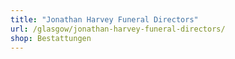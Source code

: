 ```yaml
---
title: "Jonathan Harvey Funeral Directors"
url: /glasgow/jonathan-harvey-funeral-directors/
shop: Bestattungen
---
```

